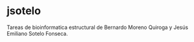 # jsotelo
Tareas de bioinformatica estructural de Bernardo Moreno Quiroga y Jesús Emiliano Sotelo Fonseca.
